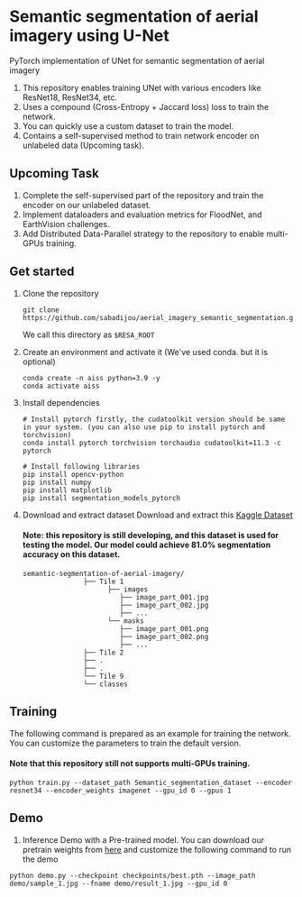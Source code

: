 # Semantic segmentation of aerial imagery using U-Net 

PyTorch implementation of UNet for semantic segmentation of aerial imagery
1. This repository enables training UNet with various encoders like ResNet18, ResNet34, etc.
2. Uses a compound (Cross-Entropy + Jaccard loss) loss to train the network.
3. You can quickly use a custom dataset to train the model.
4. Contains a self-supervised method to train network encoder on unlabeled data (Upcoming task).


## Upcoming Task
1. Complete the self-supervised part of the repository and train the encoder on our unlabeled dataset.
2. Implement dataloaders and evaluation metrics for FloodNet, and EarthVision challenges.
3. Add Distributed Data-Parallel strategy to the repository to enable multi-GPUs training.

## Get started
1. Clone the repository
    ```
    git clone https://github.com/sabadijou/aerial_imagery_semantic_segmentation.git
    ```
    We call this directory as `$RESA_ROOT`

2. Create an environment and activate it (We've used conda. but it is optional)

    ```Shell
    conda create -n aiss python=3.9 -y
    conda activate aiss
    ```

3. Install dependencies

    ```Shell
    # Install pytorch firstly, the cudatoolkit version should be same in your system. (you can also use pip to install pytorch and torchvision)
    conda install pytorch torchvision torchaudio cudatoolkit=11.3 -c pytorch
    
    # Install following libraries
    pip install opencv-python
    pip install numpy
    pip install matplotlib
    pip install segmentation_models_pytorch
    ```
4. Download and extract dataset
   Download and extract this [Kaggle Dataset](https://www.kaggle.com/humansintheloop/semantic-segmentation-of-aerial-imagery)
   #### Note: this repository is still developing, and this dataset is used for testing the model. Our model could achieve 81.0% segmentation accuracy on this dataset.
   ```
   semantic-segmentation-of-aerial-imagery/
                  ├── Tile 1
                        ├── images
                           ├── image_part_001.jpg
                           ├── image_part_002.jpg
                           ├── ...
                        └── masks
                           ├── image_part_001.png
                           ├── image_part_002.png
                           ├── ...
                  ├── Tile 2
                  ├── .
                  ├── .
                  └── Tile 9
                  └── classes
   
   ```
  ## Training 
  The following command is prepared as an example for training the network. You can customize the parameters to train the default version.
   #### Note that this repository still not supports multi-GPUs training.
  ```Shell
  python train.py --dataset_path Semantic_segmentation_dataset --encoder resnet34 --encoder_weights imagenet --gpu_id 0 --gpus 1
  ```

  ## Demo
1. Inference Demo with a Pre-trained model.
   You can download our pretrain weights from [here](https://drive.google.com/file/d/1PkwkcttiLyyAkt45SuGWBmR5nUu9_CDf/view?usp=share_link) and customize the following command to run the demo 
  ```Shell
  python demo.py --checkpoint checkpoints/best.pth --image_path demo/sample_1.jpg --fname demo/result_1.jpg --gpu_id 0
  ```
